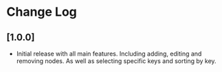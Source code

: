 # Change Log


## [1.0.0]
- Initial release with all main features. Including adding, editing and removing nodes. As well as selecting specific keys and sorting by key.